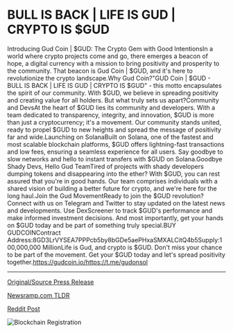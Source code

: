 # BULL IS BACK | LIFE IS GUD | CRYPTO IS $GUD

Introducing Gud Coin | $GUD: The Crypto Gem with Good IntentionsIn a world where crypto projects come and go, there emerges a beacon of hope, a digital currency with a mission to bring positivity and prosperity to the community. That beacon is Gud Coin | $GUD, and it's here to revolutionize the crypto landscape.Why Gud Coin?"GUD Coin | $GUD - BULL IS BACK | LIFE IS GUD | CRYPTO IS $GUD" - this motto encapsulates the spirit of our community. With $GUD, we believe in spreading positivity and creating value for all holders. But what truly sets us apart?Community and DevsAt the heart of $GUD lies its community and developers. With a team dedicated to transparency, integrity, and innovation, $GUD is more than just a cryptocurrency; it's a movement. Our community stands united, ready to propel $GUD to new heights and spread the message of positivity far and wide.Launching on SolanaBuilt on Solana, one of the fastest and most scalable blockchain platforms, $GUD offers lightning-fast transactions and low fees, ensuring a seamless experience for all users. Say goodbye to slow networks and hello to instant transfers with $GUD on Solana.Goodbye Shady Devs, Hello Gud TeamTired of projects with shady developers dumping tokens and disappearing into the ether? With $GUD, you can rest assured that you're in good hands. Our team comprises individuals with a shared vision of building a better future for crypto, and we're here for the long haul.Join the Gud MovementReady to join the $GUD revolution? Connect with us on Telegram and Twitter to stay updated on the latest news and developments. Use DexScreener to track $GUD's performance and make informed investment decisions. And most importantly, get your hands on $GUD today and be part of something truly special.BUY GUDCOINContract Address:8GD3LrVYSEA7PPPcb5by8bGDe5aePHxaSMXALCitQ4b5Supply:100,000,000 MillionLife is Gud, and crypto is $GUD. Don't miss your chance to be part of the movement. Get your $GUD today and let's spread positivity together.https://gudcoin.io/https://t.me/gudonsol 

---

[Original/Source Press Release](https://blockchainwire.io/press-release/bull-is-back--life-is-gud--crypto-is-gud)
                    

[Newsramp.com TLDR](None) 



[Reddit Post](https://www.reddit.com/r/CryptoNewsInfo/comments/1bcya0u/gud_coin_gud_the_crypto_gem_with_good_intentions/) 



![Blockchain Registration](https://cdn.newsramp.app/blockchainwire/qrcode/243/12/waitzCtF.webp)